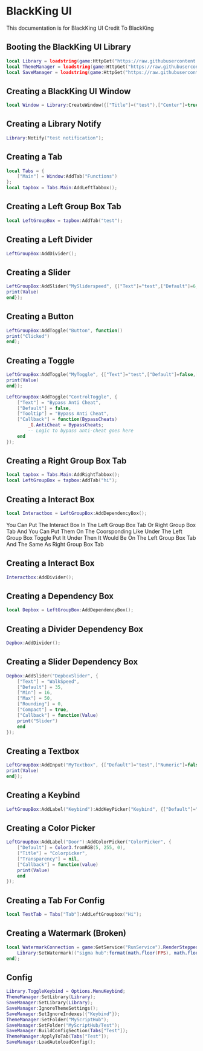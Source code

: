 # BlackKing UI
This documentation is for BlackKing UI Credit To BlackKing

## Booting the BlackKing UI Library
```lua
local Library = loadstring(game:HttpGet("https://raw.githubusercontent.com/KINGHUB01/Gui/main/Gui%20Lib%20%5BLibrary%5D"))();
local ThemeManager = loadstring(game:HttpGet("https://raw.githubusercontent.com/KINGHUB01/Gui/main/Gui%20Lib%20%5BThemeManager%5D"))();
local SaveManager = loadstring(game:HttpGet("https://raw.githubusercontent.com/KINGHUB01/Gui/main/Gui%20Lib%20%5BSaveManager%5D"))();
```




## Creating a BlackKing UI Window
```lua
local Window = Library:CreateWindow({["Title"]=("test"),["Center"]=true,["AutoShow"]=true,["TabPadding"]=0,["MenuFadeTime"]=0.2});
```

## Creating a Library Notify
```lua
Library:Notify("test notification");
```

## Creating a Tab
```lua
local Tabs = {
    ["Main"] = Window:AddTab("Functions")
};
local tapbox = Tabs.Main:AddLeftTabbox();
```

## Creating a Left Group Box Tab
```lua
local LeftGroupBox = tapbox:AddTab("test");
```

## Creating a Left Divider
```lua
LeftGroupBox:AddDivider();
```

## Creating a Slider
```lua
LeftGroupBox:AddSlider("MySliderspeed", {["Text"]="test",["Default"]=6,["Min"]=1,["Max"]=6,["Rounding"]=0,["Compact"]=true,["Callback"]=function(value)
print(Value)
end});
```

## Creating a Button
```lua
LeftGroupBox:AddToggle("Button", function()
print("Clicked")
end);
```

## Creating a Toggle
```lua
LeftGroupBox:AddToggle("MyToggle", {["Text"]="test",["Default"]=false,["Tooltip"]="test",["Callback"]=function(value)
print(Value)
end});
```
```lua
LeftGroupBox:AddToggle("ControlToggle", {
    ["Text"] = "Bypass Anti Cheat",
    ["Default"] = false,
    ["Tooltip"] = "Bypass Anti Cheat",
    ["Callback"] = function(BypassCheats)
        _G.AntiCheat = BypassCheats;
        -- Logic to bypass anti-cheat goes here
    end
});
```

## Creating a Right Group Box Tab
```lua
local tapbox = Tabs.Main:AddRightTabbox();
local LeftGroupBox = tapbox:AddTab("hi");
```

## Creating a Interact Box
```lua
local Interactbox = LeftGroupBox:AddDependencyBox();
```
You Can Put The Interact Box In The Left Group Box Tab Or Right Group Box Tab And You Can Put Them On The Coorsponding Like Under The Left Group Box Toggle Put It Under Then It Would Be On The Left Group Box Tab And The Same As Right Group Box Tab

## Creating a Interact Box
```lua
Interactbox:AddDivider();
```

## Creating a Dependency Box
```lua
local Depbox = LeftGroupBox:AddDependencyBox();
```

## Creating a Divider Dependency Box
```lua
Depbox:AddDivider();
```


## Creating a Slider Dependency Box
```lua
Depbox:AddSlider("DepboxSlider", {
    ["Text"] = "WalkSpeed",
    ["Default"] = 35,
    ["Min"] = 16,
    ["Max"] = 50,
    ["Rounding"] = 0,
    ["Compact"] = true,
    ["Callback"] = function(Value)
    print("Slider")
    end
});
```

## Creating a Textbox
```lua
LeftGroupBox:AddInput("MyTextbox", {["Default"]="test",["Numeric"]=false,["Finished"]=false,["Text"]="test",["Tooltip"]="test",["Placeholder"]="test",["Callback"]=function(value)
print(Value)
end});
```

## Creating a Keybind
```lua
LeftGroupBox:AddLabel("Keybind"):AddKeyPicker("Keybind", {["Default"]="RightControl",["NoUI"]=true,["Text"]="Keybind"});
```

## Creating a Color Picker
```lua
LeftGroupBox:AddLabel("Door"):AddColorPicker("ColorPicker", {
    ["Default"] = Color3.fromRGB(5, 255, 0),
    ["Title"] = "Colorpicker",
    ["Transparency"] = nil,
    ["Callback"] = function(value)
    print(Value)
    end
});
```

## Creating a Tab For Config
```lua
local TestTab = Tabs["Tab"]:AddLeftGroupbox("Hi");
```
 
## Creating a Watermark (Broken)
```lua
local WatermarkConnection = game:GetService("RunService").RenderStepped:Connect(function()
    Library:SetWatermark(("sigma hub":format(math.floor(FPS), math.floor(game:GetService("Stats").Network.ServerStatsItem["Data Ping"]:GetValue()), math.floor(game.Players.LocalPlayer.Character:GetAttribute("Oxygen"))));
end);
```

## Config
```lua
Library.ToggleKeybind = Options.MenuKeybind;
ThemeManager:SetLibrary(Library);
SaveManager:SetLibrary(Library);
SaveManager:IgnoreThemeSettings();
SaveManager:SetIgnoreIndexes({"Keybind"});
ThemeManager:SetFolder("MyScriptHub");
SaveManager:SetFolder("MyScriptHub/Test");
SaveManager:BuildConfigSection(Tabs["Test"]);
ThemeManager:ApplyToTab(Tabs["Test"]);
SaveManager:LoadAutoloadConfig();
```
